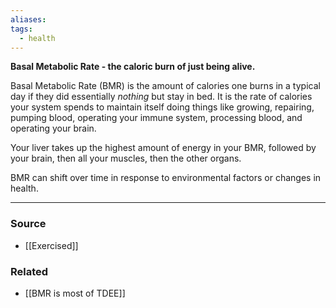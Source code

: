 ```yaml
---
aliases: 
tags:
  - health
---
```

**Basal Metabolic Rate - the caloric burn of just being alive.**

Basal Metabolic Rate (BMR) is the amount of calories one burns in a typical day if they did essentially *nothing* but stay in bed. It is the rate of calories your system spends to maintain itself doing things like growing, repairing, pumping blood, operating your immune system, processing blood, and operating your brain. 

Your liver takes up the highest amount of energy in your BMR, followed by your brain, then all your muscles, then the other organs.

BMR can shift over time in response to environmental factors or changes in health.

---

### Source
- [[Exercised]]

### Related
- [[BMR is  most  of TDEE]]